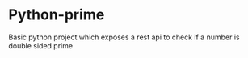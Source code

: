 # Python-prime
Basic python project which exposes a rest api to check if a number is double sided prime
